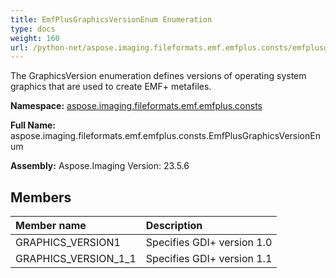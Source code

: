 ```yaml
---
title: EmfPlusGraphicsVersionEnum Enumeration
type: docs
weight: 160
url: /python-net/aspose.imaging.fileformats.emf.emfplus.consts/emfplusgraphicsversionenum/
---
```


The GraphicsVersion enumeration defines versions of operating system graphics that are used to create EMF+ metafiles.

**Namespace:** [aspose.imaging.fileformats.emf.emfplus.consts](/imaging/python-net/aspose.imaging.fileformats.emf.emfplus.consts/)

**Full Name:** aspose.imaging.fileformats.emf.emfplus.consts.EmfPlusGraphicsVersionEnum

**Assembly:**  Aspose.Imaging Version: 23.5.6

## **Members**
|**Member name**|**Description**|
| :- | :- |
|GRAPHICS_VERSION1|Specifies GDI+ version 1.0|
|GRAPHICS_VERSION_1_1|Specifies GDI+ version 1.1|
